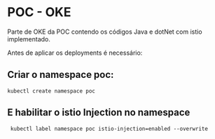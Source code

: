 # POC - OKE

Parte de OKE da POC contendo os códigos Java e dotNet com istio implementado.

Antes de aplicar os deployments é necessário:

## Criar o namespace poc:

    kubectl create namespace poc

## E habilitar o istio Injection no namespace

     kubectl label namespace poc istio-injection=enabled --overwrite